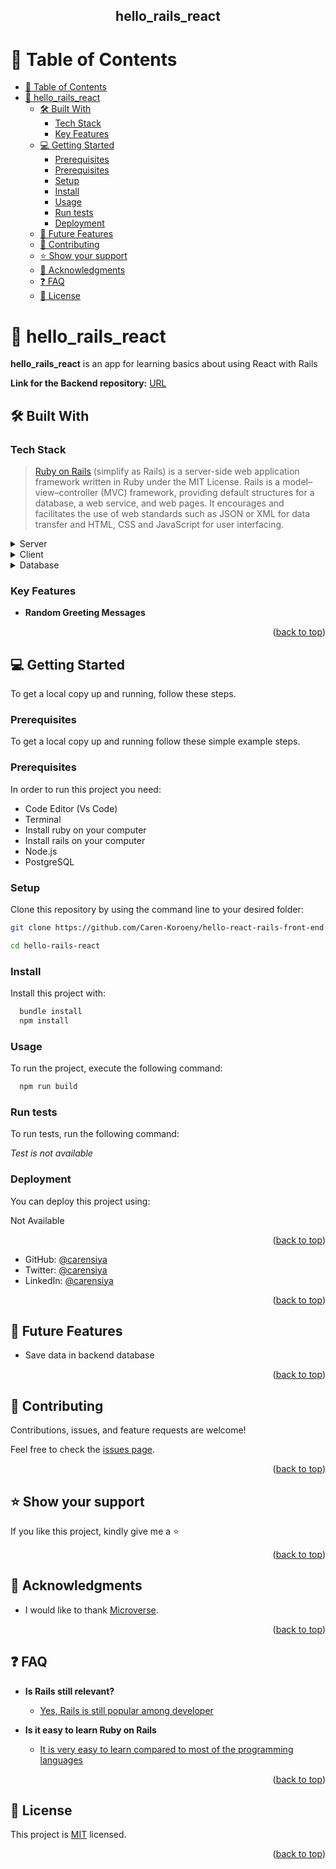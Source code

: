 <div align="center">

  <h2><b>hello_rails_react</b></h2>

</div>

<!-- TABLE OF CONTENTS -->

# 📗 Table of Contents

- [📗 Table of Contents](#-table-of-contents)
- [📖 hello\_rails\_react ](#-hello_rails_react-)
  - [🛠 Built With ](#-built-with-)
    - [Tech Stack ](#tech-stack-)
    - [Key Features ](#key-features-)
  - [💻 Getting Started ](#-getting-started-)
    - [Prerequisites](#prerequisites)
    - [Prerequisites](#prerequisites-1)
    - [Setup](#setup)
    - [Install](#install)
    - [Usage](#usage)
    - [Run tests](#run-tests)
    - [Deployment](#deployment)
  - [🔭 Future Features ](#-future-features-)
  - [🤝 Contributing ](#-contributing-)
  - [⭐️ Show your support ](#️-show-your-support-)
  - [🙏 Acknowledgments ](#-acknowledgments-)
  - [❓ FAQ ](#-faq-)
  - [📝 License ](#-license-)



# 📖 hello_rails_react <a name="about-project"></a>

**hello_rails_react** is an app for learning basics about using React with Rails

**Link for the Backend repository:** [URL](https://github.com/Caren-Koroeny/hello-rails-react-backend/pull/1/files)

## 🛠 Built With <a name="built-with"></a>

### Tech Stack <a name="tech-stack"></a>

> [Ruby on Rails](https://guides.rubyonrails.org/) (simplify as Rails) is a server-side web application framework written in Ruby under the MIT License. Rails is a model–view–controller (MVC) framework, providing default structures for a database, a web service, and web pages. It encourages and facilitates the use of web standards such as JSON or XML for data transfer and HTML, CSS and JavaScript for user interfacing.

<details>
  <summary>Server</summary>
  <ul>
    <li><a href="https://guides.rubyonrails.org/">Ruby on Rails</a></li>
  </ul>
</details>

<details>
  <summary>Client</summary>
  <ul>
    <li>React</li>
  </ul>
</details>

<details>
<summary>Database</summary>
  <ul>
    <li><a href="https://www.postgresql.org/">PostgreSQL</a></li>
  </ul>
</details>


### Key Features <a name="key-features"></a>

- **Random Greeting Messages**

<p align="right">(<a href="#readme-top">back to top</a>)</p>


## 💻 Getting Started <a name="getting-started"></a>

To get a local copy up and running, follow these steps.

### Prerequisites

To get a local copy up and running follow these simple example steps.

### Prerequisites

In order to run this project you need:

- Code Editor (Vs Code)
- Terminal
- Install ruby on your computer
- Install rails on your computer
- Node.js
- PostgreSQL

### Setup

Clone this repository by using the command line to your desired folder:  

```sh
git clone https://github.com/Caren-Koroeny/hello-react-rails-front-end.git

cd hello-rails-react
```

### Install

Install this project with:

```sh
  bundle install
  npm install
```

### Usage

To run the project, execute the following command:

```sh
  npm run build
```

### Run tests

To run tests, run the following command:

_Test is not available_

### Deployment

You can deploy this project using:

Not Available

<p align="right">(<a href="#readme-top">back to top</a>)</p>

<!-- AUTHORS -->

- GitHub: [@carensiya ](https://github.com/Caren-Koroeny)
- Twitter: [@carensiya](https://twitter.com/home)
- LinkedIn: [@carensiya](www.linkedin.com/in/caren-siya-a89712180)

<p align="right">(<a href="#readme-top">back to top</a>)</p>

<!-- FUTURE FEATURES -->

## 🔭 Future Features <a name="future-features"></a>

- Save data in backend database

<p align="right">(<a href="#readme-top">back to top</a>)</p>

<!-- CONTRIBUTING -->

## 🤝 Contributing <a name="contributing"></a>

Contributions, issues, and feature requests are welcome!

Feel free to check the [issues page](https://github.com/Caren-Koroeny/hello-rails-react-backend/issues).

<p align="right">(<a href="#readme-top">back to top</a>)</p>

<!-- SUPPORT -->

## ⭐️ Show your support <a name="support"></a>

If you like this project, kindly give me a ⭐️

<p align="right">(<a href="#readme-top">back to top</a>)</p>

<!-- ACKNOWLEDGEMENTS -->

## 🙏 Acknowledgments <a name="acknowledgements"></a>

- I would like to thank [Microverse](https://www.microverse.org/).
<p align="right">(<a href="#readme-top">back to top</a>)</p>

<!-- FAQ (optional) -->

## ❓ FAQ <a name="faq"></a>

- **Is Rails still relevant?**

  - [Yes, Rails is still popular among developer](https://blog.railwaymen.org/is-ruby-on-rails-dead)

- **Is it easy to learn Ruby on Rails**

  - [It is very easy to learn compared to most of the programming languages](https://careerkarma.com/blog/why-learn-ruby-on-rails/)

<p align="right">(<a href="#readme-top">back to top</a>)</p>

<!-- LICENSE -->

## 📝 License <a name="license"></a>

This project is [MIT](./LICENSE) licensed.

<p align="right">(<a href="#readme-top">back to top</a>)</p>

